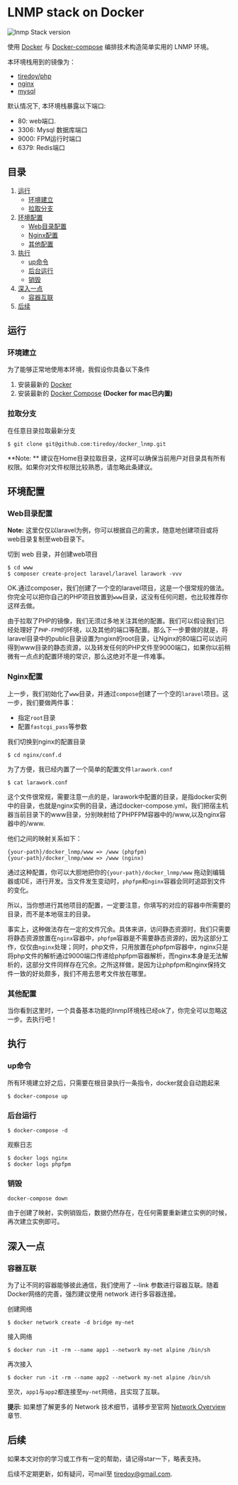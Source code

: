 # LNMP stack on Docker


![lnmp Stack version](https://img.shields.io/badge/lnmp-v1-green.svg)


使用 [Docker](https://www.docker.com/) 与 [Docker-compose](https://docs.docker.com/compose/) 编排技术构造简单实用的 LNMP 环境。


本环境栈用到的镜像为：

* [tiredoy/php](https://hub.docker.com/r/tiredoy/php/)
* [nginx](https://hub.docker.com/_/nginx/)
* [mysql](https://hub.docker.com/_/mysql/)


默认情况下, 本环境栈暴露以下端口:
* 80: web端口.
* 3306: Mysql 数据库端口
* 9000: FPM运行时端口
* 6379: Redis端口


## 目录

1. [运行](#运行)
   * [环境建立](#环境建立)
   * [拉取分支](#拉取分支)
2. [环境配置](#环境配置)
   * [Web目录配置](#Web目录配置)
   * [Nginx配置](#Nginx配置)
   * [其他配置](#其他配置)
3. [执行](#执行)
   * [up命令](#up命令)
   * [后台运行](#后台运行)
   * [销毁](#销毁)
4. [深入一点](#深入一点)
   * [容器互联](容器互联)
5. [后续](后续)


## 运行


    

### 环境建立

为了能够正常地使用本环境，我假设你具备以下条件

1. 安装最新的 [Docker](https://www.docker.com/community-edition#/download)  
2. 安装最新的 [Docker Compose](https://docs.docker.com/compose/install/)  **(Docker for mac已内置)**

### 拉取分支

在任意目录拉取最新分支

```console
$ git clone git@github.com:tiredoy/docker_lnmp.git
```



**Note: ** 建议在Home目录拉取目录，这样可以确保当前用户对目录具有所有权限。如果你对文件权限比较熟悉，请忽略此条建议。

## 环境配置

### Web目录配置

**Note:** 这里仅仅以laravel为例，你可以根据自己的需求，随意地创建项目或将web目录复制至web目录下。

切到 web 目录，并创建web项目

```console
$ cd www
$ composer create-project laravel/laravel larawork -vvv
```

OK.通过composer，我们创建了一个空的laravel项目，这是一个很常规的做法。你完全可以把你自己的PHP项目放置到`www`目录，这没有任何问题，也比较推荐你这样去做。

由于拉取了PHP的镜像，我们无须过多地关注其他的配置。我们可以假设我们已经处理好了`PHP-FPM`的环境，以及其他的端口等配置。那么下一步要做的就是，将laravel目录中的public目录设置为ngixn的root目录，让Nginx的80端口可以访问得到www目录的静态资源，以及转发任何的PHP文件至9000端口，如果你以前稍微有一点点的配置环境的常识，那么这绝对不是一件难事。

### Nginx配置

上一步，我们初始化了`www`目录，并通过`compose`创建了一个空的`laravel`项目。这一步，我们要做两件事：

- 指定`root`目录
- 配置`fastcgi_pass`等参数

我们切换到nginx的配置目录

```console
$ cd nginx/conf.d
```

为了方便，我已经内置了一个简单的配置文件`larawork.conf`

```console
$ cat larawork.conf
```

这个文件很常规，需要注意一点的是，larawork中配置的目录，是指docker实例中的目录，也就是nginx实例的目录，通过docker-compose.yml，我们把宿主机器当前目录下的www目录，分别映射给了PHPFPM容器中的/www,以及nginx容器中的/www.

他们之间的映射关系如下：

```
{your-path}/docker_lnmp/www => /www (phpfpm)
{your-path}/docker_lnmp/www => /www (nginx)
```

通过这种配置，你可以大胆地把你的`{your-path}/docker_lnmp/www` 拖动到编辑器或IDE，进行开发。当文件发生变动时，`phpfpm`和`nginx`容器会同时追踪到文件的变化。

所以，当你想进行其他项目的配置，一定要注意，你填写的对应的容器中所需要的目录，而不是本地宿主的目录。

事实上，这种做法存在一定的文件冗余。具体来讲，访问静态资源时，我们只需要将静态资源放置在`nginx`容器中，`phpfpm`容器是不需要静态资源的，因为这部分工作，仅仅由`nginx`处理；同时，php文件，只用放置在phpfpm容器中，nginx只是将php文件的解析通过9000端口传递给phpfpm容器解析，而nginx本身是无法解析的，这部分文件同样存在冗余。之所这样做，是因为让phpfpm和nginx保持文件一致的好处颇多，我们不用去思考文件放在哪里。

### 其他配置

当你看到这里时，一个具备基本功能的lnmp环境栈已经ok了，你完全可以忽略这一步。去执行吧！




## 执行

### up命令
所有环境建立好之后，只需要在根目录执行一条指令，docker就会自动跑起来

```console
$ docker-compose up
```

### 后台运行
```console
$ docker-compose -d
```

观察日志
```console
$ docker logs nginx
$ docker logs phpfpm
```

### 销毁
```console
docker-compose down
```

由于创建了映射，实例销毁后，数据仍然存在，在任何需要重新建立实例的时候，再次建立实例即可。

## 深入一点

### 容器互联

为了让不同的容器能够彼此通信，我们使用了 --link 参数进行容器互联。随着 Docker网络的完善，强烈建议使用 network 进行多容器连接。


创建网络

```console
$ docker network create -d bridge my-net
```

接入网络
```console
$ docker run -it -rm --name app1 --network my-net alpine /bin/sh
```

再次接入
```console
$ docker run -it -rm --name app2 --network my-net alpine /bin/sh
```

至次，`app1`与`app2`都连接至`my-net`网络，且实现了互联。

**提示**: 如果想了解更多的 Network 技术细节，请移步至官网 [Network Overview](https://docs.docker.com/network/) 章节.

## 后续

如果本文对你的学习或工作有一定的帮助，请记得star一下，略表支持。

后续不定期更新，如有疑问，可mail至 tiredoy@gmail.com.
